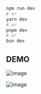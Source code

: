 

```bash
npm run dev
# or
yarn dev
# or
pnpm dev
# or
bun dev
```



## DEMO

![image](https://github.com/user-attachments/assets/7cea97f1-bf9c-44f0-9b94-a566847f0d3a)

![image](https://github.com/user-attachments/assets/83981263-7355-4cc7-a28b-9cc365a7ef3b)

